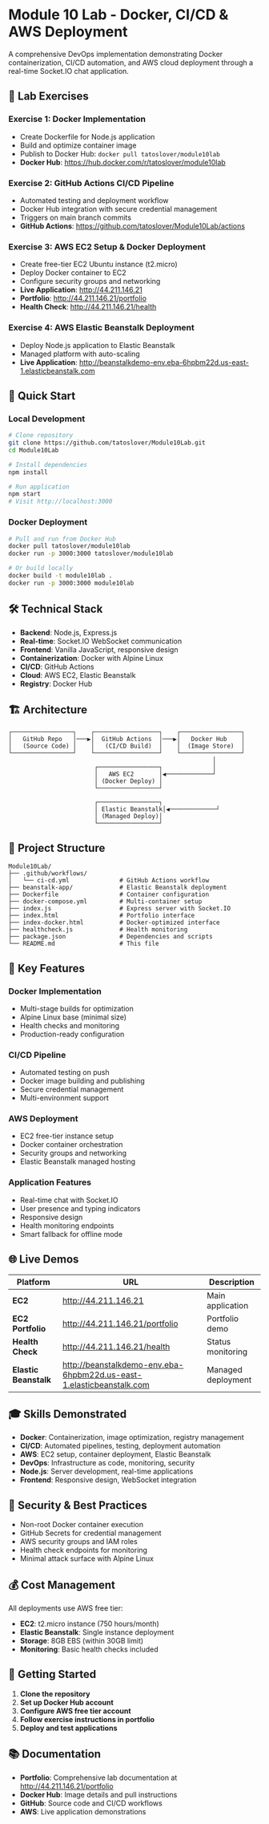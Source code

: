 # Module 10 Lab - Docker, CI/CD & AWS Deployment

A comprehensive DevOps implementation demonstrating Docker containerization, CI/CD automation, and AWS cloud deployment through a real-time Socket.IO chat application.

## 🎯 **Lab Exercises**

### **Exercise 1: Docker Implementation**
- Create Dockerfile for Node.js application
- Build and optimize container image
- Publish to Docker Hub: `docker pull tatoslover/module10lab`
- **Docker Hub**: https://hub.docker.com/r/tatoslover/module10lab

### **Exercise 2: GitHub Actions CI/CD Pipeline**
- Automated testing and deployment workflow
- Docker Hub integration with secure credential management
- Triggers on main branch commits
- **GitHub Actions**: https://github.com/tatoslover/Module10Lab/actions

### **Exercise 3: AWS EC2 Setup & Docker Deployment**
- Create free-tier EC2 Ubuntu instance (t2.micro)
- Deploy Docker container to EC2
- Configure security groups and networking
- **Live Application**: http://44.211.146.21
- **Portfolio**: http://44.211.146.21/portfolio
- **Health Check**: http://44.211.146.21/health

### **Exercise 4: AWS Elastic Beanstalk Deployment**
- Deploy Node.js application to Elastic Beanstalk
- Managed platform with auto-scaling
- **Live Application**: http://beanstalkdemo-env.eba-6hpbm22d.us-east-1.elasticbeanstalk.com

## 🚀 **Quick Start**

### **Local Development**
```bash
# Clone repository
git clone https://github.com/tatoslover/Module10Lab.git
cd Module10Lab

# Install dependencies
npm install

# Run application
npm start
# Visit http://localhost:3000
```

### **Docker Deployment**
```bash
# Pull and run from Docker Hub
docker pull tatoslover/module10lab
docker run -p 3000:3000 tatoslover/module10lab

# Or build locally
docker build -t module10lab .
docker run -p 3000:3000 module10lab
```

## 🛠️ **Technical Stack**

- **Backend**: Node.js, Express.js
- **Real-time**: Socket.IO WebSocket communication
- **Frontend**: Vanilla JavaScript, responsive design
- **Containerization**: Docker with Alpine Linux
- **CI/CD**: GitHub Actions
- **Cloud**: AWS EC2, Elastic Beanstalk
- **Registry**: Docker Hub

## 🏗️ **Architecture**

```
┌─────────────────┐    ┌──────────────────┐    ┌─────────────────┐
│   GitHub Repo   │───▶│  GitHub Actions  │───▶│   Docker Hub    │
│   (Source Code) │    │   (CI/CD Build)  │    │  (Image Store)  │
└─────────────────┘    └──────────────────┘    └─────────────────┘
                                                         │
                        ┌─────────────────┐              │
                        │   AWS EC2       │◀─────────────┘
                        │ (Docker Deploy) │
                        └─────────────────┘

                        ┌─────────────────┐
                        │ Elastic Beanstalk│◀─────────────┘
                        │ (Managed Deploy)│
                        └─────────────────┘
```

## 📁 **Project Structure**

```
Module10Lab/
├── .github/workflows/
│   └── ci-cd.yml              # GitHub Actions workflow
├── beanstalk-app/             # Elastic Beanstalk deployment
├── Dockerfile                 # Container configuration
├── docker-compose.yml         # Multi-container setup
├── index.js                   # Express server with Socket.IO
├── index.html                 # Portfolio interface
├── index-docker.html          # Docker-optimized interface
├── healthcheck.js             # Health monitoring
├── package.json               # Dependencies and scripts
└── README.md                  # This file
```

## 🔧 **Key Features**

### **Docker Implementation**
- Multi-stage builds for optimization
- Alpine Linux base (minimal size)
- Health checks and monitoring
- Production-ready configuration

### **CI/CD Pipeline**
- Automated testing on push
- Docker image building and publishing
- Secure credential management
- Multi-environment support

### **AWS Deployment**
- EC2 free-tier instance setup
- Docker container orchestration
- Security groups and networking
- Elastic Beanstalk managed hosting

### **Application Features**
- Real-time chat with Socket.IO
- User presence and typing indicators
- Responsive design
- Health monitoring endpoints
- Smart fallback for offline mode

## 🌐 **Live Demos**

| Platform | URL | Description |
|----------|-----|-------------|
| **EC2** | http://44.211.146.21 | Main application |
| **EC2 Portfolio** | http://44.211.146.21/portfolio | Portfolio demo |
| **Health Check** | http://44.211.146.21/health | Status monitoring |
| **Elastic Beanstalk** | http://beanstalkdemo-env.eba-6hpbm22d.us-east-1.elasticbeanstalk.com | Managed deployment |

## 🎓 **Skills Demonstrated**

- **Docker**: Containerization, image optimization, registry management
- **CI/CD**: Automated pipelines, testing, deployment automation
- **AWS**: EC2 setup, container deployment, Elastic Beanstalk
- **DevOps**: Infrastructure as code, monitoring, security
- **Node.js**: Server development, real-time applications
- **Frontend**: Responsive design, WebSocket integration

## 🔐 **Security & Best Practices**

- Non-root Docker container execution
- GitHub Secrets for credential management
- AWS security groups and IAM roles
- Health check endpoints for monitoring
- Minimal attack surface with Alpine Linux

## 💰 **Cost Management**

All deployments use AWS free tier:
- **EC2**: t2.micro instance (750 hours/month)
- **Elastic Beanstalk**: Single instance deployment
- **Storage**: 8GB EBS (within 30GB limit)
- **Monitoring**: Basic health checks included

## 🚀 **Getting Started**

1. **Clone the repository**
2. **Set up Docker Hub account**
3. **Configure AWS free tier account**
4. **Follow exercise instructions in portfolio**
5. **Deploy and test applications**

## 📚 **Documentation**

- **Portfolio**: Comprehensive lab documentation at http://44.211.146.21/portfolio
- **Docker Hub**: Image details and pull instructions
- **GitHub**: Source code and CI/CD workflows
- **AWS**: Live application demonstrations
